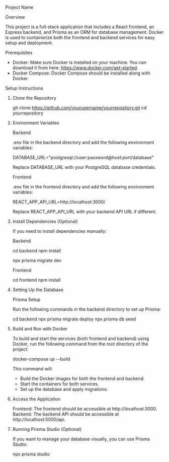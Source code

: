 Project Name

Overview

This project is a full-stack application that includes a React frontend, an Express backend, and Prisma as an ORM for database management. Docker is used to containerize both the frontend and backend services for easy setup and deployment.

Prerequisites

- Docker: Make sure Docker is installed on your machine. You can download it from here: https://www.docker.com/get-started.
- Docker Compose: Docker Compose should be installed along with Docker.

Setup Instructions

1. Clone the Repository

   git clone https://github.com/yourusername/yourrepository.git
   cd yourrepository

2. Environment Variables

   Backend

   .env file in the backend directory and add the following environment variables:

   DATABASE_URL="postgresql://user:password@host:port/database"

   Replace DATABASE_URL with your PostgreSQL database credentials.

   Frontend

   .env file in the frontend directory and add the following environment variables:

   REACT_APP_API_URL=http://localhost:3000/

   Replace REACT_APP_API_URL with your backend API URL if different.

3. Install Dependencies (Optional)

   If you need to install dependencies manually:

   Backend

   cd backend
   npm install

   npx prisma migrate dev

   Frontend

   cd frontend
   npm install

4. Setting Up the Database

   Prisma Setup

   Run the following commands in the backend directory to set up Prisma:

   cd backend
   npx prisma migrate deploy
   npx prisma db seed

5. Build and Run with Docker

   To build and start the services (both frontend and backend) using Docker, run the following command from the root directory of the project:

   docker-compose up --build

   This command will:
   - Build the Docker images for both the frontend and backend.
   - Start the containers for both services.
   - Set up the database and apply migrations.

6. Access the Application

   Frontend: The frontend should be accessible at http://localhost:3000.
   Backend: The backend API should be accessible at http://localhost:5000/api.

7. Running Prisma Studio (Optional)

   If you want to manage your database visually, you can use Prisma Studio:

   npx prisma studio




